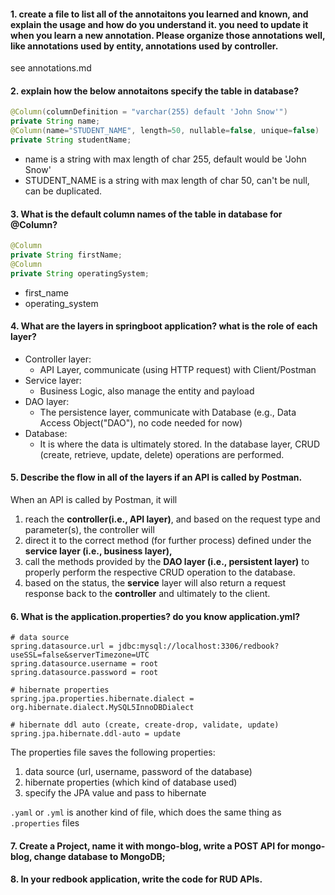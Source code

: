 #### 1. create a file to list all of the annotaitons you learned and known, and explain the usage and how do you understand it. you need to update it when you learn a new annotation. Please organize those annotations well, like annotations used by entity, annotations used by controller.

see annotations.md

#### 2. explain how the below annotaitons specify the table in database? 

```java
@Column(columnDefinition = "varchar(255) default 'John Snow'")
private String name;
@Column(name="STUDENT_NAME", length=50, nullable=false, unique=false)
private String studentName;
```

- name is a string with max length of char 255, default would be 'John Snow'
- STUDENT_NAME is a string with max length of char 50, can't be null, can be duplicated. 

#### 3. What is the default column names of the table in database for @Column?

```java
@Column
private String firstName; 
@Column
private String operatingSystem; 
```

- first_name
- operating_system

#### 4. What are the layers in springboot application? what is the role of each layer?

- Controller layer:
  - API Layer, communicate (using HTTP request) with Client/Postman
- Service layer:
  - Business Logic, also manage the entity and payload
- DAO layer: 
  - The persistence layer, communicate with Database (e.g., Data Access Object("DAO"), no code needed for now)
- Database:
  - It is where the data is ultimately stored. In the database layer, CRUD (create, retrieve, update, delete) operations are performed.

#### 5. Describe the flow in all of the layers if an API is called by Postman.

When an API is called by Postman, it will 
1. reach the **controller(i.e., API layer)**, and based on the request type and parameter(s), the controller will
2. direct it to the correct method (for further process) defined under the **service layer (i.e., business layer),** 
3. call the methods provided by the **DAO layer (i.e., persistent layer)** to properly perform the respective CRUD operation to the database.
4. based on the status, the **service** layer will also return a request response back to the **controller** and ultimately to the client.

#### 6. What is the application.properties? do you know application.yml?

```properties
# data source
spring.datasource.url = jdbc:mysql://localhost:3306/redbook?useSSL=false&serverTimezone=UTC
spring.datasource.username = root
spring.datasource.password = root

# hibernate properties
spring.jpa.properties.hibernate.dialect = org.hibernate.dialect.MySQL5InnoDBDialect

# hibernate ddl auto (create, create-drop, validate, update)
spring.jpa.hibernate.ddl-auto = update
```

The properties file saves the following properties:
1. data source (url, username, password of the database)
2. hibernate properties (which kind of database used)
3. specify the JPA value and pass to hibernate

`.yaml` or `.yml` is another kind of file, which does the same thing as `.properties` files

#### 7. Create a Project, name it with mongo-blog, write a POST API for mongo-blog, change database to MongoDB;
#### 8. In your redbook application, write the code for RUD APIs.